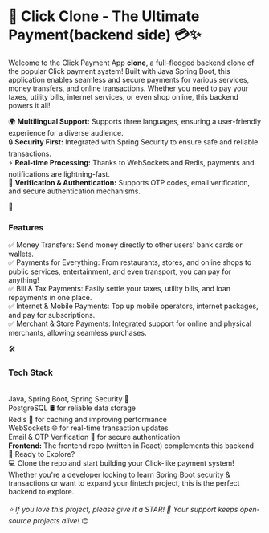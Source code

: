  <h1>🚀 Click Clone - The Ultimate Payment(backend side) 💳✨</h1>

Welcome to the Click Payment App **clone**, a full-fledged backend clone of the popular Click payment system! Built with Java Spring Boot, this application enables seamless and secure payments for various services, money transfers, and online transactions. Whether you need to pay your taxes, utility bills, internet services, or even shop online, this backend powers it all!

🌍 **Multilingual Support:** Supports three languages, ensuring a user-friendly experience for a diverse audience.
</br>🔒 **Security First:** Integrated with Spring Security to ensure safe and reliable transactions.
</br>⚡ **Real-time Processing:** Thanks to WebSockets and Redis, payments and notifications are lightning-fast.
</br>📩 **Verification & Authentication:** Supports OTP codes, email verification, and secure authentication mechanisms.

🌟 <h3>Features</h3>
✅ Money Transfers: Send money directly to other users' bank cards or wallets.
</br>✅ Payments for Everything: From restaurants, stores, and online shops to public services, entertainment, and even transport, you can pay for anything!
</br>✅ Bill & Tax Payments: Easily settle your taxes, utility bills, and loan repayments in one place.
</br>✅ Internet & Mobile Payments: Top up mobile operators, internet packages, and pay for subscriptions.
</br>✅ Merchant & Store Payments: Integrated support for online and physical merchants, allowing seamless purchases.

🛠️ <h3>Tech Stack</h3>
</br>Java, Spring Boot, Spring Security 🔐
</br>PostgreSQL 🛢️ for reliable data storage
</br>Redis 🚀 for caching and improving performance
</br>WebSockets 🌐 for real-time transaction updates
</br>Email & OTP Verification 📩 for secure authentication
</br>**Frontend:** The frontend repo (written in React) complements this backend
</br>🚀 Ready to Explore?
</br>💻 Clone the repo and start building your Click-like payment system! Whether you're a developer looking to learn Spring Boot security & transactions or want to expand your fintech project, this is the perfect backend to explore.
</br>
</br>*⭐ If you love this project, please give it a STAR! 🌟 Your support keeps open-source projects alive!* 😊
